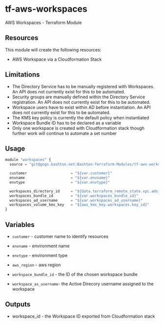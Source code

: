tf-aws-workspaces
=================

AWS Workspaces - Terraform Module

Resources
---------

This module will create the following resources:

- AWS Workspace via a Cloudformation Stack

Limitations
-----------

- The Directory Service has to be manually registered with Workspaces.  An API does not currently exist for this to be automated.
- Security groups are manually defined within the Directory Service registration. An API does not currently exist for this to be automated.
- Workspace users have to exist within AD before instantiation. An API does not currently exist for this to be automated.
- The KMS key policy is currently the default policy when instantiated
- Workspace Bundle ID has to be declared as a variable
- Only one workspace is created with Cloudformation stack though further work will continue to automate a set number

Usage
-----

```js
module "workspaces" {
  source = "git@gogs.bashton.net:Bashton-Terraform-Modules/tf-aws-workspaces.git"

  customer                    = "${var.customer}"
  envname                     = "${var.envname}"
  envtype                     = "${var.envtype}"

  workspaces_directory_id     = "${data.terraform_remote_state.vpc.ads_id}"
  workspaces_bundle_id        = "${var.workspaces_bundle_id}"
  workspaces_ad_username      = "${var.workspaces_ad_username}"
  workspaces_volume_kms_key   = "${aws_kms_key.workspaces.key_id}"
}
```

Variables
---------

- `customer`             - customer name to identify resources
- `envname`              - environment name
- `envtype`              - environment type
- `aws_region`           - aws region

- `workspace_bundle_id`  - the ID of the chosen workspace bundle
- `workspace_as_username`- the Active Direcory username assigned to the workspace

Outputs
-------

- workspace_id           - the Workspace ID exported from Cloudformation stack
